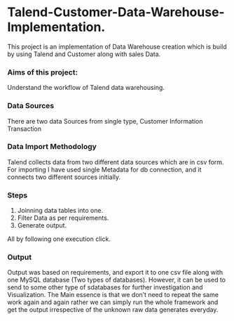 # Talend-Customer-Data-Warehouse-Implementation.
This project is an implementation of Data Warehouse creation which is build by using Talend and Customer along with sales Data.

### Aims of this project:

Understand the workflow of Talend data warehousing.

### Data Sources

There are two data Sources from single type,
Customer Information
Transaction

### Data Import Methodology
Talend collects data from two different data sources which are in csv form.
For importing I have used single Metadata for db connection, and it connects two different sources initially.

### Steps

1. Joinning data tables into one.
2. Filter Data as per requirements.
3. Generate output.

All by following one execution click.

### Output 

Output was based on requirements, and export it to one csv file along with one MySQL database (Two types of databases).
However, it can be used to send to some other type of sdatabases for further investigation and Visualization.
The Main essence is that we don’t need to repeat the same work again and again rather we can simply run the whole framework and get the output irrespective of the unknown raw data generates everyday.


